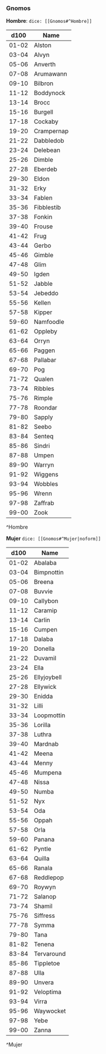 ### Gnomos
**Hombre**: `dice: [[Gnomos#^Hombre]]`

| d100  | Name       |
| ----- | ---------- |
| 01-02 | Alston     |
| 03-04 | Alvyn      |
| 05-06 | Anverth    |
| 07-08 | Arumawann  |
| 09-10 | Bilbron    |
| 11-12 | Boddynock  |
| 13-14 | Brocc      |
| 15-16 | Burgell    |
| 17-18 | Cockaby    |
| 19-20 | Crampernap |
| 21-22 | Dabbledob  |
| 23-24 | Delebean   |
| 25-26 | Dimble     |
| 27-28 | Eberdeb    |
| 29-30 | Eldon      |
| 31-32 | Erky       |
| 33-34 | Fablen     |
| 35-36 | Fibblestib |
| 37-38 | Fonkin     |
| 39-40 | Frouse     |
| 41-42 | Frug       |
| 43-44 | Gerbo      |
| 45-46 | Gimble     |
| 47-48 | Glim       |
| 49-50 | Igden      |
| 51-52 | Jabble     |
| 53-54 | Jebeddo    |
| 55-56 | Kellen     |
| 57-58 | Kipper     |
| 59-60 | Namfoodle  |
| 61-62 | Oppleby    |
| 63-64 | Orryn      |
| 65-66 | Paggen     |
| 67-68 | Pallabar   |
| 69-70 | Pog        |
| 71-72 | Qualen     |
| 73-74 | Ribbles    |
| 75-76 | Rimple     |
| 77-78 | Roondar    |
| 79-80 | Sapply     |
| 81-82 | Seebo      |
| 83-84 | Senteq     |
| 85-86 | Sindri     |
| 87-88 | Umpen      |
| 89-90 | Warryn     |
| 91-92 | Wiggens    |
| 93-94 | Wobbles    |
| 95-96 | Wrenn      |
| 97-98 | Zaffrab    |
| 99-00 | Zook       |
^Hombre

**Mujer** `dice: [[Gnomos#^Mujer|noform]]`

| d100  | Name        |
| ----- | ----------- |
| 01-02 | Abalaba     |
| 03-04 | Bimpnottin  |
| 05-06 | Breena      |
| 07-08 | Buvvie      |
| 09-10 | Callybon    |
| 11-12 | Caramip     |
| 13-14 | Carlin      |
| 15-16 | Cumpen      |
| 17-18 | Dalaba      |
| 19-20 | Donella     |
| 21-22 | Duvamil     |
| 23-24 | Ella        |
| 25-26 | Ellyjoybell |
| 27-28 | Ellywick    |
| 29-30 | Enidda      |
| 31-32 | Lilli       |
| 33-34 | Loopmottin  |
| 35-36 | Lorilla     |
| 37-38 | Luthra      |
| 39-40 | Mardnab     |
| 41-42 | Meena       |
| 43-44 | Menny       |
| 45-46 | Mumpena     |
| 47-48 | Nissa       |
| 49-50 | Numba       |
| 51-52 | Nyx         |
| 53-54 | Oda         |
| 55-56 | Oppah       |
| 57-58 | Orla        |
| 59-60 | Panana      |
| 61-62 | Pyntle      |
| 63-64 | Quilla      |
| 65-66 | Ranala      |
| 67-68 | Reddlepop   |
| 69-70 | Roywyn      |
| 71-72 | Salanop     |
| 73-74 | Shamil      |
| 75-76 | Siffress    |
| 77-78 | Symma       |
| 79-80 | Tana        |
| 81-82 | Tenena      |
| 83-84 | Tervaround  |
| 85-86 | Tippletoe   |
| 87-88 | Ulla        |
| 89-90 | Unvera      |
| 91-92 | Veloptima   |
| 93-94 | Virra       |
| 95-96 | Waywocket   |
| 97-98 | Yebe        |
| 99-00 | Zanna       |
^Mujer